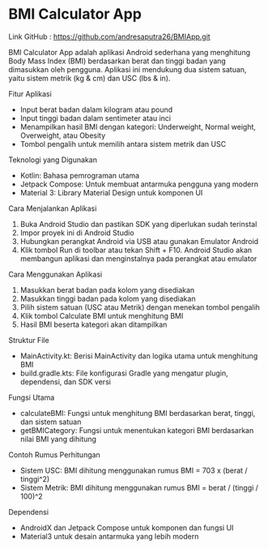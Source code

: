 # BMI Calculator App

Link GitHub : https://github.com/andresaputra26/BMIApp.git

BMI Calculator App adalah aplikasi Android sederhana yang menghitung Body Mass Index (BMI) berdasarkan berat dan tinggi badan yang dimasukkan oleh pengguna. Aplikasi ini mendukung dua sistem satuan, yaitu sistem metrik (kg & cm) dan USC (lbs & in).

Fitur Aplikasi
- Input berat badan dalam kilogram atau pound
- Input tinggi badan dalam sentimeter atau inci
- Menampilkan hasil BMI dengan kategori: Underweight, Normal weight, Overweight, atau Obesity
- Tombol pengalih untuk memilih antara sistem metrik dan USC

Teknologi yang Digunakan
- Kotlin: Bahasa pemrograman utama
- Jetpack Compose: Untuk membuat antarmuka pengguna yang modern
- Material 3: Library Material Design untuk komponen UI

Cara Menjalankan Aplikasi
1. Buka Android Studio dan pastikan SDK yang diperlukan sudah terinstal
2. Impor proyek ini di Android Studio
3. Hubungkan perangkat Android via USB atau gunakan Emulator Android
4. Klik tombol Run di toolbar atau tekan Shift + F10. Android Studio akan membangun aplikasi dan menginstalnya pada perangkat atau emulator

Cara Menggunakan Aplikasi
1. Masukkan berat badan pada kolom yang disediakan
2. Masukkan tinggi badan pada kolom yang disediakan
3. Pilih sistem satuan (USC atau Metrik) dengan menekan tombol pengalih
4. Klik tombol Calculate BMI untuk menghitung BMI
5. Hasil BMI beserta kategori akan ditampilkan

Struktur File
- MainActivity.kt: Berisi MainActivity dan logika utama untuk menghitung BMI
- build.gradle.kts: File konfigurasi Gradle yang mengatur plugin, dependensi, dan SDK versi

Fungsi Utama
- calculateBMI: Fungsi untuk menghitung BMI berdasarkan berat, tinggi, dan sistem satuan
- getBMICategory: Fungsi untuk menentukan kategori BMI berdasarkan nilai BMI yang dihitung

Contoh Rumus Perhitungan
- Sistem USC: BMI dihitung menggunakan rumus  BMI = 703 x (berat / tinggi^2)
- Sistem Metrik: BMI dihitung menggunakan rumus BMI = berat / (tinggi / 100)^2

Dependensi
- AndroidX dan Jetpack Compose untuk komponen dan fungsi UI
- Material3 untuk desain antarmuka yang lebih modern
